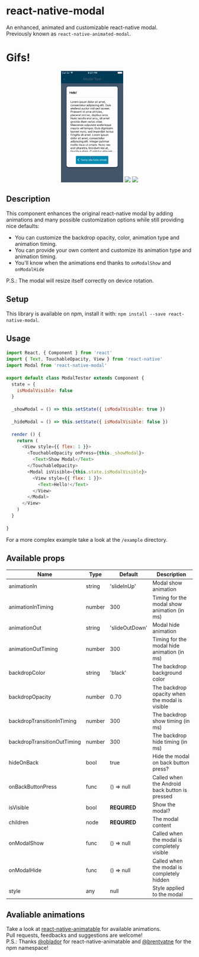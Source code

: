 # react-native-modal
An enhanced, animated and customizable react-native modal.  
Previously known as `react-native-animated-modal`.  

# Gifs!
<p align="center">
<img src="https://raw.githubusercontent.com/mmazzarolo/react-native-tips/master/imgs/modal.gif" height="300" />
<img src="https://raw.githubusercontent.com/mmazzarolo/react-native-modal-datetime-picker/master/extras/datetimepicker-ios.gif" height="300" />
<img src="https://raw.githubusercontent.com/mmazzarolo/react-native-animated-modal/master/extras/example-modal.gif" height="300" />
</p>

## Description
This component enhances the original react-native modal by adding animations and many possible customization options while still providing nice defaults:  
- You can customize the backdrop opacity, color, animation type and animation timing.  
- You can provide your own content and customize its animation type and animation timing.
- You'll know when the animations end thanks to `onModalShow` and `onModalHide`  

P.S.: The modal will resize itself correctly on device rotation.  

## Setup
This library is available on npm, install it with: `npm install --save react-native-modal`.  

## Usage
```javascript
import React, { Component } from 'react'
import { Text, TouchableOpacity, View } from 'react-native'
import Modal from 'react-native-modal'

export default class ModalTester extends Component {
  state = {
    isModalVisible: false
  }

  _showModal = () => this.setState({ isModalVisible: true })

  _hideModal = () => this.setState({ isModalVisible: false })

  render () {
    return (
      <View style={{ flex: 1 }}>
        <TouchableOpacity onPress={this._showModal}>
          <Text>Show Modal</Text>
        </TouchableOpacity>
        <Modal isVisible={this.state.isModalVisible}>
          <View style={{ flex: 1 }}>
            <Text>Hello!</Text>
          </View>
        </Modal>
      </View>
    )
  }

}
```
For a more complex example take a look at the `/example` directory.

## Available props
| Name | Type| Default | Description |
| --- | --- | --- | --- |
| animationIn | string | 'slideInUp' | Modal show animation |
| animationInTiming | number | 300 | Timing for the modal show animation (in ms) |
| animationOut | string | 'slideOutDown' | Modal hide animation |
| animationOutTiming | number | 300 | Timing for the modal hide animation (in ms) |
| backdropColor | string | 'black' | The backdrop background color |
| backdropOpacity | number | 0.70 | The backdrop opacity when the modal is visible |
| backdropTransitionInTiming | number | 300 | The backdrop show timing (in ms) |
| backdropTransitionOutTiming | number | 300 | The backdrop hide timing (in ms) |
| hideOnBack | bool | true | Hide the modal on back button press? |
| onBackButtonPress | func | () => null | Called when the Android back button is pressed |
| isVisible | bool | **REQUIRED** | Show the modal? |
| children | node | **REQUIRED** | The modal content |
| onModalShow | func | () => null | Called when the modal is completely visible |
| onModalHide | func | () => null | Called when the modal is completely hidden |
| style | any | null | Style applied to the modal |

## Avaliable animations
Take a look at [react-native-animatable](https://github.com/oblador/react-native-animatable) for available animations.     
Pull requests, feedbacks and suggestions are welcome!  
P.S.: Thanks [@oblador](https://github.com/oblador) for react-native-animatable and [@brentvatne](https://github.com/brentvatne) for the npm namespace!  
